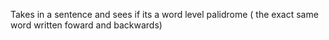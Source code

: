 Takes in a sentence and sees if its a word level palidrome ( the exact same word written foward and backwards)
